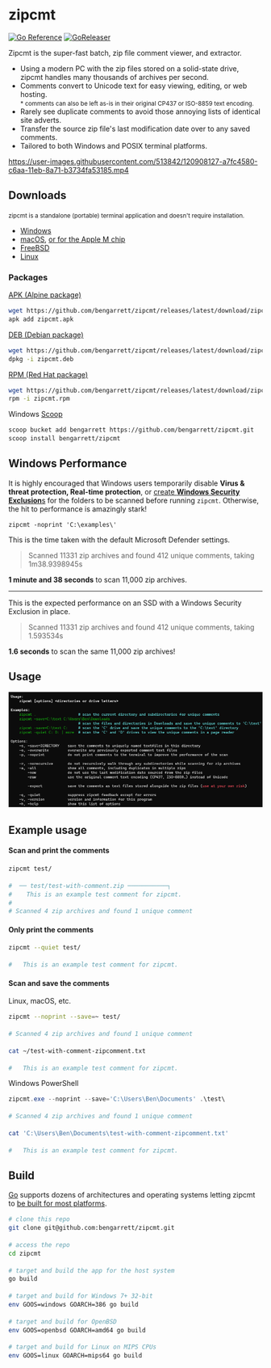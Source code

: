# zipcmt

[![Go Reference](https://pkg.go.dev/badge/github.com/bengarrett/zipcmt.svg)](https://pkg.go.dev/github.com/bengarrett/zipcmt) [![GoReleaser](https://github.com/bengarrett/zipcmt/actions/workflows/release.yml/badge.svg)](https://github.com/bengarrett/zipcmt/actions/workflows/release.yml)

Zipcmt is the super-fast batch, zip file comment viewer, and extractor.

- Using a modern PC with the zip files stored on a solid-state drive, zipcmt handles many thousands of archives per second.
- Comments convert to Unicode text for easy viewing, editing, or web hosting.<br>
<small>* comments can also be left as-is in their original CP437 or ISO-8859 text encoding.</small>
- Rarely see duplicate comments to avoid those annoying lists of identical site adverts.
- Transfer the source zip file's last modification date over to any saved comments.
- Tailored to both Windows and POSIX terminal platforms.

https://user-images.githubusercontent.com/513842/120908127-a7fc4580-c6aa-11eb-8a71-b3734fa53185.mp4

## Downloads

<small>zipcmt is a standalone (portable) terminal application and doesn't require installation.</small>

- [Windows](https://github.com/bengarrett/zipcmt/releases/latest/download/zipcmt_Windows_Intel.zip)
- [macOS](https://github.com/bengarrett/zipcmt/releases/latest/download/zipcmt_macOS_Intel.tar.gz
), [or for the Apple M chip](https://github.com/bengarrett/zipcmt/releases/latest/download/zipcmt_macOS_M-series.tar.gz
)
- [FreeBSD](https://github.com/bengarrett/zipcmt/releases/latest/download/zipcmt_FreeBSD_Intel.tar.gz
)
- [Linux](https://github.com/bengarrett/zipcmt/releases/latest/download/zipcmt_Linux_Intel.tar.gz
)

### Packages

[APK (Alpine package)](https://github.com/bengarrett/zipcmt/releases/latest/download/zipcmt.apk)
```sh
wget https://github.com/bengarrett/zipcmt/releases/latest/download/zipcmt.apk
apk add zipcmt.apk
```

[DEB (Debian package)](https://github.com/bengarrett/zipcmt/releases/latest/download/zipcmt.deb)
```sh
wget https://github.com/bengarrett/zipcmt/releases/latest/download/zipcmt.deb
dpkg -i zipcmt.deb
```

[RPM (Red Hat package)](https://github.com/bengarrett/zipcmt/releases/latest/download/zipcmt.rpm)
```sh
wget https://github.com/bengarrett/zipcmt/releases/latest/download/zipcmt.rpm
rpm -i zipcmt.rpm
```

Windows [Scoop](https://scoop.sh/)
```sh
scoop bucket add bengarrett https://github.com/bengarrett/zipcmt.git
scoop install bengarrett/zipcmt
```

## Windows Performance

It is highly encouraged that Windows users temporarily disable **Virus & threat protection, Real-time protection**, or [create **Windows Security Exclusion**s](https://support.microsoft.com/en-us/windows/add-an-exclusion-to-windows-security-811816c0-4dfd-af4a-47e4-c301afe13b26) for the folders to be scanned before running `zipcmt`. Otherwise, the hit to performance is amazingly stark!

```
zipcmt -noprint 'C:\examples\'
```

This is the time taken with the default Microsoft Defender settings.

> Scanned 11331 zip archives and found 412 unique comments, taking 1m38.9398945s

**1 minute and 38 seconds** to scan 11,000 zip archives.

---

This is the expected performance on an SSD with a Windows Security Exclusion in place.

> Scanned 11331 zip archives and found 412 unique comments, taking 1.593534s

**1.6 seconds** to scan the same 11,000 zip archives!

## Usage

![Usage screenshot on Windows](usage.png)

## Example usage
#### Scan and print the comments
```sh
zipcmt test/

#  ── test/test-with-comment.zip ───────────┐
#    This is an example test comment for zipcmt.
#
# Scanned 4 zip archives and found 1 unique comment
```

#### Only print the comments
```sh
zipcmt --quiet test/

#   This is an example test comment for zipcmt.
```

#### Scan and save the comments

Linux, macOS, etc.

```sh
zipcmt --noprint --save=~ test/

# Scanned 4 zip archives and found 1 unique comment

cat ~/test-with-comment-zipcomment.txt

#   This is an example test comment for zipcmt.
```

Windows PowerShell

```powershell
zipcmt.exe --noprint --save='C:\Users\Ben\Documents' .\test\

# Scanned 4 zip archives and found 1 unique comment

cat 'C:\Users\Ben\Documents\test-with-comment-zipcomment.txt'

#   This is an example test comment for zipcmt.
```

## Build

[Go](https://golang.org/doc/install) supports dozens of architectures and operating systems letting zipcmt to [be built for most platforms](https://golang.org/doc/install/source#environment).

```sh
# clone this repo
git clone git@github.com:bengarrett/zipcmt.git

# access the repo
cd zipcmt

# target and build the app for the host system
go build

# target and build for Windows 7+ 32-bit
env GOOS=windows GOARCH=386 go build

# target and build for OpenBSD
env GOOS=openbsd GOARCH=amd64 go build

# target and build for Linux on MIPS CPUs
env GOOS=linux GOARCH=mips64 go build
```
